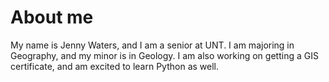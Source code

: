 # About me
My name is Jenny Waters, and I am a senior at UNT. I am majoring in Geography, and my minor is in Geology. I am also working on getting a GIS certificate, and am excited to learn Python as well. 
